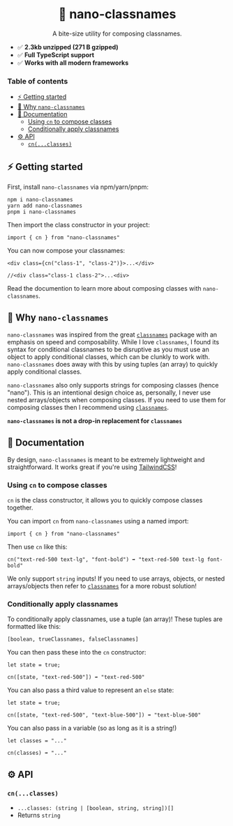 <center><h1>🧹 nano-classnames</h1>
<p>A bite-size utility for composing classnames.</p></center>



- ✅ **2.3kb unzipped (271 B gzipped)**
- ✅ **Full TypeScript support**
- ✅ **Works with all modern frameworks**

### Table of contents
- [⚡️ Getting started](#️-getting-started)
- [🤔 Why `nano-classnames`](#-why-nano-classnames)
- [📖 Documentation](#-documentation)
  - [Using `cn` to compose classes](#using-cn-to-compose-classes)
  - [Conditionally apply classnames](#conditionally-apply-classnames)
- [⚙️ API](#️-api)
  - [`cn(...classes)`](#cnclasses)





## ⚡️ Getting started

First, install `nano-classnames` via npm/yarn/pnpm:

```
npm i nano-classnames
yarn add nano-classnames 
pnpm i nano-classnames
```

Then import the class constructor in your project:

```
import { cn } from "nano-classnames"
```

You can now compose your classnames:

```
<div class={cn("class-1", "class-2")}>...</div>
 
//<div class="class-1 class-2">...<div>
```


Read the documention to learn more about composing classes with `nano-classnames`.

## 🤔 Why `nano-classnames`

`nano-classnames` was inspired from the great [`classnames`](https://www.npmjs.com/package/classnames) package with an emphasis on speed and composability. While I love `classnames`, I found its syntax for conditional classnames to be disruptive as you must use an object to apply conditional classes, which can be clunkly to work with. `nano-classnames` does away with this by using tuples (an array) to quickly apply conditional classes. 

`nano-classnames` also only supports strings for composing classes (hence "nano"). This is an intentional design choice as, personally, I never use nested arrays/objects when composing classes. If you need to use them for composing classes then I recommend using [`classnames`](https://www.npmjs.com/package/classnames).

**`nano-classnames` is not a drop-in replacement for `classnames`** 

## 📖 Documentation

By design, `nano-classnames` is meant to be extremely lightweight and straightforward. It works great if you're using [TailwindCSS](https://tailwindcss.com/)!

### Using `cn` to compose classes
`cn` is the class constructor, it allows you to quickly compose classes together.

You can import `cn` from `nano-classnames` using a named import:
```
import { cn } from "nano-classnames"
```

Then use `cn` like this:

```
cn("text-red-500 text-lg", "font-bold") ➡️ "text-red-500 text-lg font-bold"

```

We only support `string` inputs! If you need to use arrays, objects, or nested arrays/objects then refer to [`classnames`](https://www.npmjs.com/package/classnames) for a more robust solution!

### Conditionally apply classnames
To conditionally apply classnames, use a tuple (an array)! These tuples are formatted like this:

```
[boolean, trueClassnames, falseClassnames]
```

You can then pass these into the `cn` constructor:

```
let state = true;

cn([state, "text-red-500"]) ➡️ "text-red-500"
```

You can also pass a third value to represent an `else` state:
```
let state = true;

cn([state, "text-red-500", "text-blue-500"]) ➡️ "text-blue-500"
```

You can also pass in a variable (so as long as it is a string!)
```
let classes = "..."

cn(classes) ➡️ "..."
```

## ⚙️ API

### `cn(...classes)`
- `...classes: (string | [boolean, string, string])[]`
- Returns `string`



